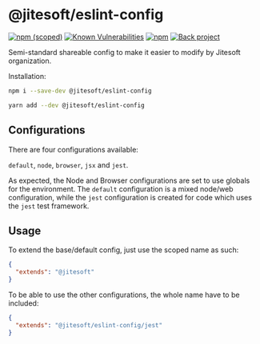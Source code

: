 # @jitesoft/eslint-config

[![npm (scoped)](https://img.shields.io/npm/v/@jitesoft/eslint-config)](https://www.npmjs.com/package/@jitesoft/eslint-config)
[![Known Vulnerabilities](https://dev.snyk.io/test/npm/@jitesoft/eslint-config/badge.svg)](https://dev.snyk.io/test/npm/@jitesoft/eslint-config)
[![npm](https://img.shields.io/npm/dt/@jitesoft/eslint-config)](https://www.npmjs.com/package/@jitesoft/eslint-config)
[![Back project](https://img.shields.io/badge/Open%20Collective-Tip%20the%20devs!-blue.svg)](https://opencollective.com/jitesoft-open-source)

Semi-standard shareable config to make it easier to modify by Jitesoft organization.

Installation:

```bash
npm i --save-dev @jitesoft/eslint-config

yarn add --dev @jitesoft/eslint-config
```

## Configurations

There are four configurations available:

`default`, `node`, `browser`, `jsx` and `jest`.  
 
As expected, the Node and Browser configurations are set to use globals for the environment.
The `default` configuration is a mixed node/web configuration, while the `jest` configuration
is created for code which uses the `jest` test framework.  
 
## Usage

To extend the base/default config, just use the scoped name as such:

```json
{
  "extends": "@jitesoft"  
}
```

To be able to use the other configurations, the whole name have to be included:

```json
{
  "extends": "@jitesoft/eslint-config/jest"
}
```
